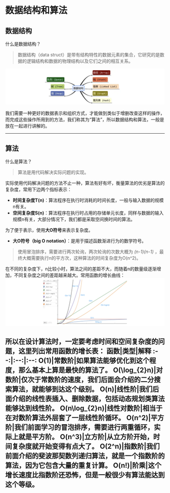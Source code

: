 # 数据结构和算法

## 数据结构

什么是数据结构？
> 数据结构（data struct）是带有结构特性的数据元素的集合，它研究的是数据的逻辑结构和数据的物理结构以及它们之间的相互关系。

![数据结构](./images/%E6%95%B0%E6%8D%AE%E7%BB%93%E6%9E%84.png)

我们需要一种更好的数据表示和组织方式，才能做到类似于增删改查这样的操作，而完成这些操作所用到的方法，我们称其为“算法”，所以数据结构和算法，一般是放在一起进行讲解的。

---

## 算法

什么是算法？
> 算法是用代码解决实际问题的实现。

实际使用代码解决问题的方法不止一种，算法有好有坏，衡量算法的优劣是算法的复杂度，常用下边两个指标表示：  

+ **时间复杂度T(n)**：算法程序在执行时消耗的时间长度，一般与输入数据的规模n有关。
+ **空间复杂度S(n)**：算法程序在执行时占用的存储单元长度，同样与数据的输入规模n有关，大部分情况下，我们都是采取空间换时间的算法。  

为了便于表示，使用**大O符号**来表示复杂度。

+ **大O符号（big O notation）**：是用于描述函数渐进行为的数学符号。

> 使用冒泡排序，需要进行两次轮询，两次轮询的次数大概为 *(n-1)(n-1)* ，最终大概需要执行n的平方次，这种算法的时间复杂度为O(n^2)。

在不同的复杂度下，n比较小时，算法之间的差距不大，而随着n的数量级逐渐增加，不同复杂度之间的差距越来越大。常用函数的增长曲线：
![算法复杂度图片](./images/%E7%AE%97%E6%B3%95%E5%A4%8D%E6%9D%82%E5%BA%A6%E5%9B%BE%E7%89%87.png)  

所以在设计算法时，一定要考虑时间和空间复杂度的问题，这里列出常用函数的增长表：
函数|类型|解释
:--:|:--:|:--:
O(1)|常数阶|如果算法能够优化到这个程度，那么基本上算是最快的算法了。
O(\log_{2}n)|对数阶|仅次于常数阶的速度，我们后面会介绍的二分搜索算法，就能够到达这个级别。
O(n)|线性阶|我们后面介绍的线性表插入、删除数据，包括动态规划类算法能够达到线性阶。
O(n\log_{2}n)|线性对数阶|相当于在对数阶算法外层套了一层线性阶循环。
O(n^2)|平方阶|我们前面学习的冒泡排序，需要进行两重循环，实际上就是平方阶。
O(n^3)|立方阶|从立方阶开始，时间复杂度就开始变得有点大了。
O(2^n)|指数阶|我们前面介绍的斐波那契数列递归算法，就是一个指数阶的算法，因为它包含大量的重复计算。
O(n!)|阶乘|这个增长速度比指数阶还恐怖，但是一般很少有算法能达到这个等级。
---